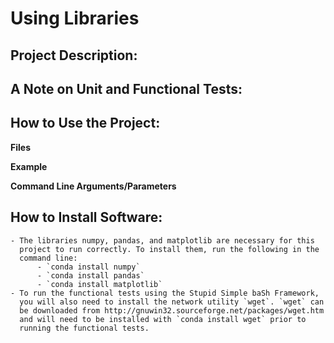 # Using Libraries

## Project Description:

## A Note on Unit and Functional Tests:

## How to Use the Project:

**Files**

**Example**

**Command Line Arguments/Parameters**


## How to Install Software:
    - The libraries numpy, pandas, and matplotlib are necessary for this
      project to run correctly. To install them, run the following in the
      command line:
          - `conda install numpy`
          - `conda install pandas`
          - `conda install matplotlib`
    - To run the functional tests using the Stupid Simple baSh Framework,
      you will also need to install the network utility `wget`. `wget` can
      be downloaded from http://gnuwin32.sourceforge.net/packages/wget.htm
      and will need to be installed with `conda install wget` prior to 
      running the functional tests.
